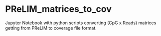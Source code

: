 # PReLIM_matrices_to_cov
Jupyter Notebook with python scripts converting (CpG x Reads) matrices getting from PReLIM to coverage file format.
